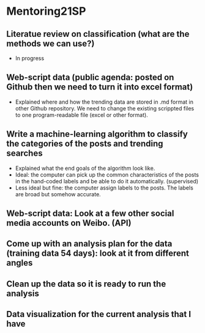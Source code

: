 # Mentoring21SP


## Literatue review on classification (what are the methods we can use?)

- In progress
## Web-script data (public agenda: posted on Github then we need to turn it into excel format)

- Explained where and how the trending data are stored in .md format in other Github repository. We need to change the existing scrippted files to one program-readable file (excel or other format).

## Write a machine-learning algorithm to classify the categories of the posts and trending searches

- Explained what the end goals of the algorithm look like.
- Ideal: the computer can pick up the common characteristics of the posts in the hand-coded labels and be able to do it automatically. (supervised)
- Less ideal but fine: the computer assign labels to the posts. The labels are broad but somehow accurate. 


## Web-script data: Look at a few other social media accounts on Weibo. (API)
## Come up with an analysis plan for the data (training data 54 days): look at it from different angles
## Clean up the data so it is ready to run the analysis
## Data visualization for the current analysis that I have



